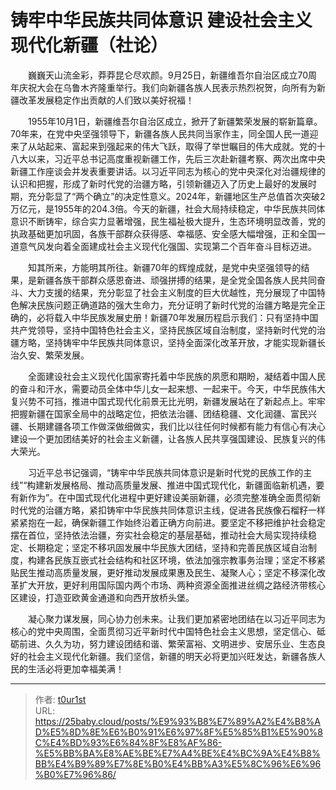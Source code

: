 # 铸牢中华民族共同体意识 建设社会主义现代化新疆（社论）


　　巍巍天山流金彩，莽莽昆仑尽欢颜。9月25日，新疆维吾尔自治区成立70周年庆祝大会在乌鲁木齐隆重举行。我们向新疆各族人民表示热烈祝贺，向所有为新疆改革发展稳定作出贡献的人们致以美好祝福！

　　1955年10月1日，新疆维吾尔自治区成立，掀开了新疆繁荣发展的崭新篇章。70年来，在党中央坚强领导下，新疆各族人民共同当家作主，同全国人民一道迎来了从站起来、富起来到强起来的伟大飞跃，取得了举世瞩目的伟大成就。党的十八大以来，习近平总书记高度重视新疆工作，先后三次赴新疆考察、两次出席中央新疆工作座谈会并发表重要讲话。以习近平同志为核心的党中央深化对治疆规律的认识和把握，形成了新时代党的治疆方略，引领新疆迈入了历史上最好的发展时期，充分彰显了“两个确立”的决定性意义。2024年，新疆地区生产总值首次突破2万亿元，是1955年的204.3倍。今天的新疆，社会大局持续稳定，中华民族共同体意识不断铸牢，综合实力显著增强，民生福祉极大提升，生态环境明显改善，党的执政基础更加巩固，各族干部群众获得感、幸福感、安全感大幅增强，正和全国一道意气风发向着全面建成社会主义现代化强国、实现第二个百年奋斗目标迈进。

　　知其所来，方能明其所往。新疆70年的辉煌成就，是党中央坚强领导的结果，是新疆各族干部群众感恩奋进、顽强拼搏的结果，是全党全国各族人民共同奋斗、大力支援的结果，充分彰显了社会主义制度的巨大优越性，充分展现了中国特色解决民族问题正确道路的强大生命力，充分证明了新时代党的治疆方略是完全正确的，必将载入中华民族发展史册！新疆70年发展历程启示我们：只有坚持中国共产党领导，坚持中国特色社会主义，坚持民族区域自治制度，坚持新时代党的治疆方略，坚持铸牢中华民族共同体意识，坚持全面深化改革开放，才能实现新疆长治久安、繁荣发展。

　　全面建设社会主义现代化国家寄托着中华民族的夙愿和期盼，凝结着中国人民的奋斗和汗水，需要动员全体中华儿女一起来想、一起来干。今天，中华民族伟大复兴势不可挡，推进中国式现代化前景无比光明，新疆发展站在了新起点上。牢牢把握新疆在国家全局中的战略定位，把依法治疆、团结稳疆、文化润疆、富民兴疆、长期建疆各项工作做深做细做实，我们比以往任何时候都有能力有信心有决心建设一个更加团结美好的社会主义新疆，让各族人民共享强国建设、民族复兴的伟大荣光。

　　习近平总书记强调，“铸牢中华民族共同体意识是新时代党的民族工作的主线”“构建新发展格局、推动高质量发展、推进中国式现代化，新疆面临新机遇，要有新作为”。在中国式现代化进程中更好建设美丽新疆，必须完整准确全面贯彻新时代党的治疆方略，紧扣铸牢中华民族共同体意识主线，促进各民族像石榴籽一样紧紧抱在一起，确保新疆工作始终沿着正确方向前进。要坚定不移把维护社会稳定摆在首位，坚持依法治疆，夯实社会稳定的基层基础，推动社会大局实现持续稳定、长期稳定；坚定不移巩固发展中华民族大团结，坚持和完善民族区域自治制度，构建各民族互嵌式社会结构和社区环境，依法加强宗教事务治理；坚定不移紧贴民生推动高质量发展，更好推动发展成果惠及民生、凝聚人心；坚定不移深化改革扩大开放，更好利用国际国内两个市场、两种资源全面推进丝绸之路经济带核心区建设，打造亚欧黄金通道和向西开放桥头堡。

　　凝心聚力谋发展，同心协力创未来。让我们更加紧密地团结在以习近平同志为核心的党中央周围，全面贯彻习近平新时代中国特色社会主义思想，坚定信心、砥砺前进、久久为功，努力建设团结和谐、繁荣富裕、文明进步、安居乐业、生态良好的社会主义现代化新疆。我们坚信，新疆的明天必将更加兴旺发达，新疆各族人民的生活必将更加幸福美满！

---

> 作者: [t0ur1st](https://github.com/tyd2000)  
> URL: https://25baby.cloud/posts/%E9%93%B8%E7%89%A2%E4%B8%AD%E5%8D%8E%E6%B0%91%E6%97%8F%E5%85%B1%E5%90%8C%E4%BD%93%E6%84%8F%E8%AF%86-%E5%BB%BA%E8%AE%BE%E7%A4%BE%E4%BC%9A%E4%B8%BB%E4%B9%89%E7%8E%B0%E4%BB%A3%E5%8C%96%E6%96%B0%E7%96%86/  

